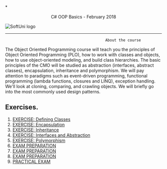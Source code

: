 *<p align="center"> C# OOP Basics - February 2018<p>
![SoftUni logo][logo] <a/>

[logo]: http://innovationstarterbox.bg/wp-content/uploads/2016/05/Softuni_logo_trasparent.png "Logo Title Text 2"

---

                                                 About the course


The Object Oriented Programming course will teach you the principles of Object Oriented Programming (PLO), how to work with classes and objects, how to use object-oriented modeling, and build class hierarchies. The basic principles of the CMO will be studied as abstraction (interfaces, abstract classes), encapsulation, inheritance and polymorphism. We will pay attention to paradigms such as event-driven programming, functional programming (lambda functions, closures and LINQ), exception handling. We'll look at cloning, comparing, and crawling objects. We will briefly go into the most commonly used design patterns.


## Exercises.
1. <a href="https://github.com/melikpehlivanov/CSharp-OOP-Basic-February-2018/tree/master/Defining%20Classes%20-%20Exercise"> EXERCISE: Defining Classes </a> 
2. <a href="https://github.com/melikpehlivanov/CSharp-OOP-Basic/tree/master/Encapsulation%20-%20Exercise"> EXERCISE: Encapsulation</a> 
3. <a href="https://github.com/melikpehlivanov/CSharp-OOP-Basic/tree/master/Inheritance%20-%20Exercise"> EXERCISE: Inheritance </a> 
4. <a href="https://github.com/melikpehlivanov/CSharp-OOP-Basic-February-2018/tree/master/Intefaces%20-%20Exercises"> EXERCISE: Interfaces and Abstraction </a>
5. <a href="https://github.com/melikpehlivanov/CSharp-OOP-Basic/tree/master/Polymorphism%20-%20Exercise"> EXERCISE: Polymorphism </a>
6. <a href="https://github.com/melikpehlivanov/CSharp-OOP-Basic/tree/master/Exam%20Preparation%20-%2012%20July%202017"> EXAM PREPARATION </a>
7. <a href=""> EXAM PREPARATION </a>
9. <a href=""> EXAM PREPARATION </a>
10. <a href=""> PRACTICAL EXAM </a>
